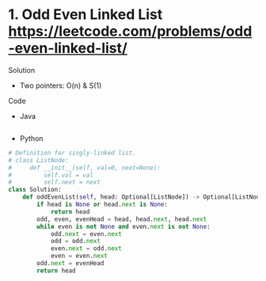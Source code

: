 # 1. Odd Even Linked List https://leetcode.com/problems/odd-even-linked-list/

Solution

- Two pointers: O(n) & S(1)

Code

- Java

```java

```

- Python

```python
# Definition for singly-linked list.
# class ListNode:
#     def __init__(self, val=0, next=None):
#         self.val = val
#         self.next = next
class Solution:
    def oddEvenList(self, head: Optional[ListNode]) -> Optional[ListNode]:
        if head is None or head.next is None:
            return head
        odd, even, evenHead = head, head.next, head.next
        while even is not None and even.next is not None:
            odd.next = even.next
            odd = odd.next
            even.next = odd.next
            even = even.next
        odd.next = evenHead
        return head
```